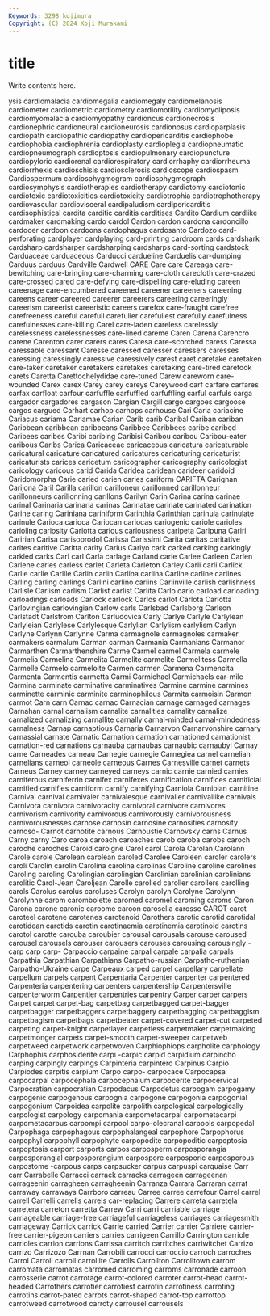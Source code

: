 ```yaml
---
Keywords: 3298 kojimura
Copyright: (C) 2024 Koji Murakami
---
```


# title

Write contents here.



ysis
cardiomalacia cardiomegalia cardiomegaly cardiomelanosis cardiometer cardiometric cardiometry cardiomotility cardiomyoliposis cardiomyomalacia
cardiomyopathy cardioncus cardionecrosis cardionephric cardioneural cardioneurosis cardionosus cardioparplasis cardiopath cardiopathic
cardiopathy cardiopericarditis cardiophobe cardiophobia cardiophrenia cardioplasty cardioplegia cardiopneumatic cardiopneumograph cardioptosis
cardiopulmonary cardiopuncture cardiopyloric cardiorenal cardiorespiratory cardiorrhaphy cardiorrheuma cardiorrhexis cardioschisis cardiosclerosis
cardioscope cardiospasm Cardiospermum cardiosphygmogram cardiosphygmograph cardiosymphysis cardiotherapies cardiotherapy cardiotomy cardiotonic
cardiotoxic cardiotoxicities cardiotoxicity cardiotrophia cardiotrophotherapy cardiovascular cardiovisceral cardipaludism cardipericarditis cardisophistical
cardita carditic carditis carditises Cardito Cardium cardlike cardmaker cardmaking cardo
cardol Cardon cardon cardona cardoncillo cardooer cardoon cardoons cardophagus cardosanto
Cardozo card-perforating cardplayer cardplaying card-printing cardroom cards cardshark cardsharp cardsharper
cardsharping cardsharps card-sorting cardstock Carduaceae carduaceous Carducci cardueline Carduelis car-dumping
Carduus carduus Cardville Cardwell CARE Care care Careaga care-bewitching care-bringing
care-charming care-cloth carecloth care-crazed care-crossed cared care-defying care-dispelling care-eluding careen
careenage care-encumbered careened careener careeners careening careens career careered careerer
careerers careering careeringly careerism careerist careeristic careers carefox care-fraught carefree
carefreeness careful carefull carefuller carefullest carefully carefulness carefulnesses care-killing Carel
care-laden careless carelessly carelessness carelessnesses care-lined careme Caren Carena Carencro
carene Carenton carer carers cares Caresa care-scorched caress Caressa caressable
caressant Caresse caressed caresser caressers caresses caressing caressingly caressive caressively
carest caret caretake caretaken care-taker caretaker caretakers caretakes caretaking care-tired
caretook carets Caretta Carettochelydidae care-tuned Carew careworn care-wounded Carex carex
Carey carey careys Careywood carf carfare carfares carfax carfloat carfour
carfuffle carfuffled carfuffling carful carfuls carga cargador cargadores cargason Cargian
Cargill cargo cargoes cargoose cargos cargued Carhart carhop carhops carhouse
Cari Caria cariacine Cariacus cariama Cariamae Carian Carib carib Caribal
Cariban cariban Caribbean caribbean caribbeans Caribbee Caribbees caribe caribed Caribees
caribes Caribi caribing Caribisi Caribou caribou Caribou-eater caribous Caribs Carica
Caricaceae caricaceous caricatura caricaturable caricatural caricature caricatured caricatures caricaturing caricaturist
caricaturists carices caricetum caricographer caricography caricologist caricology caricous carid Carida
Caridea caridean carideer caridoid Caridomorpha Carie caried carien caries cariform
CARIFTA Carignan Carijona Caril Carilla carillon carilloneur carillonned carillonneur carillonneurs
carillonning carillons Carilyn Carin Carina carina carinae carinal Carinaria carinaria
carinas Carinatae carinate carinated carination Carine caring Cariniana cariniform Carinthia
Carinthian carinula carinulate carinule Carioca carioca Cariocan cariocas cariogenic cariole
carioles carioling cariosity Cariotta carious cariousness caripeta Caripuna Cariri Caririan
Carisa carisoprodol Carissa Carissimi Carita caritas caritative carites caritive Caritta
carity Carius Cariyo cark carked carking carkingly carkled carks Carl
carl Carla carlage Carland carle Carlee Carleen Carlen Carlene carles
carless carlet Carleta Carleton Carley Carli carli Carlick Carlie carlie
Carlile Carlin carlin Carlina carlina Carline carline carlines Carling carling
carlings Carlini carlino carlins Carlinville carlish carlishness Carlisle Carlism carlism
Carlist carlist Carlita Carlo carlo carload carloading carloadings carloads Carlock
carlock Carlos carlot Carlota Carlotta Carlovingian carlovingian Carlow carls Carlsbad
Carlsborg Carlson Carlstadt Carlstrom Carlton Carludovica Carly Carlye Carlyle Carlylean
Carlyleian Carlylese Carlylesque Carlylian Carlylism carlylism Carlyn Carlyne Carlynn Carlynne
Carma carmagnole carmagnoles carmaker carmakers carmalum Carman carman Carmania Carmanians
Carmanor Carmarthen Carmarthenshire Carme Carmel carmel Carmela carmele Carmelia Carmelina
Carmelita Carmelite carmelite Carmelitess Carmella Carmelle Carmelo carmeloite Carmen carmen
Carmena Carmencita Carmenta Carmentis carmetta Carmi Carmichael Carmichaels car-mile Carmina
carminate carminative carminatives Carmine carmine carmines carminette carminic carminite carminophilous
Carmita carmoisin Carmon carmot Carn carn Carnac carnac Carnacian carnage
carnaged carnages Carnahan carnal carnalism carnalite carnalities carnality carnalize carnalized
carnalizing carnallite carnally carnal-minded carnal-mindedness carnalness Carnap carnaptious Carnaria Carnarvon
Carnarvonshire carnary carnassial carnate Carnatic Carnation carnation carnationed carnationist carnation-red
carnations carnauba carnaubas carnaubic carnaubyl Carnay carne Carneades carneau Carnegie
carnegie Carnegiea carnel carnelian carnelians carneol carneole carneous Carnes Carnesville
carnet carnets Carneus Carney carney carneyed carneys carnic carnie carnied
carnies carniferous carniferrin carnifex carnifexes carnification carnifices carnificial carnified carnifies
carniform carnify carnifying Carniola Carniolan carnitine Carnival carnival carnivaler carnivalesque
carnivaller carnivallike carnivals Carnivora carnivora carnivoracity carnivoral carnivore carnivores carnivorism
carnivority carnivorous carnivorously carnivorousness carnivorousnesses carnose carnosin carnosine carnosities carnosity
carnoso- Carnot carnotite carnous Carnoustie Carnovsky carns Carnus Carny carny
Caro caroa caroach caroaches carob caroba carobs caroch caroche caroches
Caroid caroigne Carol carol Carola Carolan Carolann Carole carole Carolean
carolean caroled Carolee Caroleen caroler carolers caroli Carolin carolin Carolina
carolina carolinas Caroline caroline carolines Caroling caroling Carolingian carolingian Carolinian
carolinian carolinians carolitic Carol-Jean Caroljean Carolle carolled caroller carollers carolling
carols Carolus carolus caroluses Carolyn carolyn Carolyne Carolynn Carolynne carom
carombolette caromed caromel caroming caroms Caron Carona carone caronic caroome
caroon carosella carosse CAROT carot caroteel carotene carotenes carotenoid Carothers
carotic carotid carotidal carotidean carotids carotin carotinaemia carotinemia carotinoid carotins
carotol carotte carouba caroubier carousal carousals carouse caroused carousel carousels
carouser carousers carouses carousing carousingly -carp carp carp- Carpaccio carpaine
carpal carpale carpalia carpals Carpathia Carpathian Carpathians Carpatho-russian Carpatho-ruthenian Carpatho-Ukraine
carpe Carpeaux carped carpel carpellary carpellate carpellum carpels carpent Carpentaria
Carpenter carpenter carpentered Carpenteria carpentering carpenters carpentership Carpentersville carpenterworm Carpentier
carpentries carpentry Carper carper carpers Carpet carpet carpet-bag carpetbag carpetbagged
carpet-bagger carpetbagger carpetbaggers carpetbaggery carpetbagging carpetbaggism carpetbagism carpetbags carpetbeater carpet-covered
carpet-cut carpeted carpeting carpet-knight carpetlayer carpetless carpetmaker carpetmaking carpetmonger carpets
carpet-smooth carpet-sweeper carpetweb carpetweed carpetwork carpetwoven Carphiophiops carpholite carphology Carphophis
carphosiderite carpi -carpic carpid carpidium carpincho carping carpingly carpings Carpinteria
carpintero Carpinus Carpio Carpiodes carpitis carpium Carpo carpo- carpocace Carpocapsa
carpocarpal carpocephala carpocephalum carpocerite carpocervical Carpocratian carpocratian Carpodacus Carpodetus carpogam
carpogamy carpogenic carpogenous carpognia carpogone carpogonia carpogonial carpogonium Carpoidea carpolite
carpolith carpological carpologically carpologist carpology carpomania carpometacarpal carpometacarpi carpometacarpus carpompi
carpool carpo-olecranal carpools carpopedal Carpophaga carpophagous carpophalangeal carpophore Carpophorus carpophyl
carpophyll carpophyte carpopodite carpopoditic carpoptosia carpoptosis carport carports carpos carposperm
carposporangia carposporangial carposporangium carpospore carposporic carposporous carpostome -carpous carps carpsucker
carpus carpuspi carquaise Carr carr Carrabelle Carracci carrack carracks carrageen
carrageenan carrageenin carragheen carragheenin Carranza Carrara Carraran carrat carraway carraways
Carrboro carreau Carree carree carrefour Carrel carrel carrell Carrelli carrells
carrels car-replacing Carrere carreta carretela carretera carreton carretta Carrew Carri
carri carriable carriage carriageable carriage-free carriageful carriageless carriages carriagesmith carriageway
Carrick carrick Carrie carried Carrier carrier Carriere carrier-free carrier-pigeon carriers
carries carrigeen Carrillo Carrington carriole carrioles carrion carrions Carrissa carritch
carritches carriwitchet Carrizo carrizo Carrizozo Carrnan Carrobili carrocci carroccio carroch
carroches Carrol Carroll carroll carrollite Carrolls Carrollton Carrolltown carrom carromata
carromatas carromed carroming carroms carronade carroon carrosserie carrot carrotage carrot-colored
carroter carrot-head carrot-headed Carrothers carrotier carrotiest carrotin carrotiness carroting carrotins
carrot-pated carrots carrot-shaped carrot-top carrottop carrotweed carrotwood carroty carrousel carrousels
